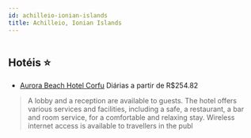```yaml
---
id: achilleio-ionian-islands
title: Achilleio, Ionian Islands
---
```


<center><img src="http://www.sunhotels.net/Sunhotels.net/HotelInfo/hotelImage.aspx?id=362359&full=1" alt="" /></center>


## Hotéis ⭐️

-    [Aurora Beach Hotel Corfu](https://www.hurb.com/aud/https://www.hurb.com/hoteis/achilleio/aurora-beach-hotel-corfu-JNP-JP043252?cmp=18055) Diárias a partir de R$254.82
   > A lobby and a reception are available to guests. The hotel offers various services and facilities, including a safe, a restaurant, a bar and room service, for a comfortable and relaxing stay. Wireless internet access is available to travellers in the publ
